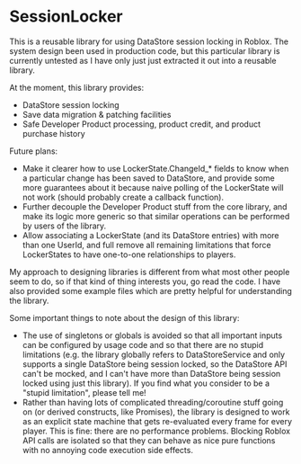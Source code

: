 # SessionLocker

This is a reusable library for using DataStore session locking in Roblox. The system design been used in production code, but this particular library is currently untested as I have only just just extracted it out into a reusable library.

At the moment, this library provides:
- DataStore session locking
- Save data migration & patching facilities
- Safe Developer Product processing, product credit, and product purchase history

Future plans:
- Make it clearer how to use LockerState.ChangeId_* fields to know when a particular change has been saved to DataStore, and provide some more guarantees about it because naive polling of the LockerState will not work (should probably create a callback function).
- Further decouple the Developer Product stuff from the core library, and make its logic more generic so that similar operations can be performed by users of the library.
- Allow associating a LockerState (and its DataStore entries) with more than one UserId, and full remove all remaining limitations that force LockerStates to have one-to-one relationships to players.

My approach to designing libraries is different from what most other people seem to do, so if that kind of thing interests you, go read the code. I have also provided some example files which are pretty helpful for understanding the library.

Some important things to note about the design of this library:
- The use of singletons or globals is avoided so that all important inputs can be configured by usage code and so that there are no stupid limitations (e.g. the library globally refers to DataStoreService and only supports a single DataStore being session locked, so the DataStore API can't be mocked, and I can't have more than DataStore being session locked using just this library). If you find what you consider to be a "stupid limitation", please tell me!
- Rather than having lots of complicated threading/coroutine stuff going on (or derived constructs, like Promises), the library is designed to work as an explicit state machine that gets re-evaluated every frame for every player. This is fine: there are no performance problems. Blocking Roblox API calls are isolated so that they can behave as nice pure functions with no annoying code execution side effects.
